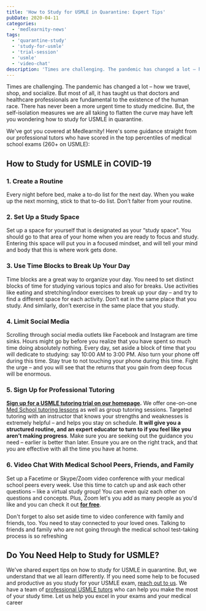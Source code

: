 ```yaml
---
title: 'How to Study for USMLE in Quarantine: Expert Tips'
pubDate: 2020-04-11
categories:
  - 'medlearnity-news'
tags:
  - 'quarantine-study'
  - 'study-for-usmle'
  - 'trial-session'
  - 'usmle'
  - 'video-chat'
description: 'Times are challenging. The pandemic has changed a lot – how we travel, shop, and socialize. But most of all, it has taught us that doctors and healthcare p.'
---
```


Times are challenging. The pandemic has changed a lot – how we travel, shop, and socialize. But most of all, it has taught us that doctors and healthcare professionals are fundamental to the existence of the human race. There has never been a more urgent time to study medicine. But, the self-isolation measures we are all taking to flatten the curve may have left you wondering how to study for USMLE in quarantine.

We've got you covered at Medlearnity! Here's some guidance straight from our professional tutors who have scored in the top percentiles of medical school exams (260+ on USMLE):

## How to Study for USMLE in COVID-19

### 1\. Create a Routine

Every night before bed, make a to-do list for the next day. When you wake up the next morning, stick to that to-do list. Don’t falter from your routine.

### 2\. Set Up a Study Space

Set up a space for yourself that is designated as your “study space". You should go to that area of your home when you are ready to focus and study. Entering this space will put you in a focused mindset, and will tell your mind and body that this is where work gets done.

### 3\. Use Time Blocks to Break Up Your Day

Time blocks are a great way to organize your day. You need to set distinct blocks of time for studying various topics and also for breaks. Use activities like eating and stretching/indoor exercises to break up your day – and try to find a different space for each activity. Don’t eat in the same place that you study. And similarly, don’t exercise in the same place that you study.

### 4\. Limit Social Media

Scrolling through social media outlets like Facebook and Instagram are time sinks. Hours might go by before you realize that you have spent so much time doing absolutely nothing. Every day, set aside a block of time that you will dedicate to studying: say 10:00 AM to 3:00 PM. Also turn your phone off during this time. Stay true to not touching your phone during this time. Fight the urge – and you will see that the returns that you gain from deep focus will be enormous.

### 5\. Sign Up for Professional Tutoring

**[Sign up for a USMLE tutoring trial on our homepage](https://www.medlearnity.com/start-here/).** We offer one-on-one [Med School tutoring lessons](https://www.medlearnity.com/tutoring/) as well as group tutoring sessions. Targeted tutoring with an instructor that knows your strengths and weaknesses is extremely helpful – and helps you stay on schedule. **It will give you a structured routine, and an expert educator to turn to if you feel like you aren’t making progress**. Make sure you are seeking out the guidance you need – earlier is better than later. Ensure you are on the right track, and that you are effective with all the time you have at home.

### 6\. Video Chat With Medical School Peers, Friends, and Family

Set up a Facetime or Skype/Zoom video conference with your medical school peers every week. Use this time to catch up and ask each other questions – like a virtual study group! You can even quiz each other on questions and concepts. Plus, Zoom let's you add as many people as you'd like and you can check it out [**for free**](https://zoom.us/signup#/signup).

Don't forget to also set aside time to video conference with family and friends, too. You need to stay connected to your loved ones. Talking to friends and family who are not going through the medical school test-taking process is so refreshing

## Do You Need Help to Study for USMLE?

We've shared expert tips on how to study for USMLE in quarantine. But, we understand that we all learn differently. If you need some help to be focused and productive as you study for your USMLE exam, [reach out to us](http://www.medlearnity.com/start-here/). We have a team of [professional USMLE tutors](http://www.medlearnity.com/our-tutors/) who can help you make the most of your study time. Let us help you excel in your exams and your medical career
